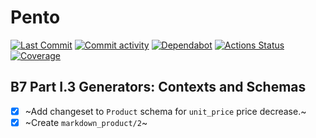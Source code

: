 # Pento

[//]: # "Badges"
[![Last Commit][commit badge]][commit]
[![Commit activity][pulse badge]][pulse]
[![Dependabot][dependabot badge]][dependabot]
[![Actions Status][actions badge]][actions]
[![Coverage][coverage badge]][coverage]

[//]: # "Links"
[commit]: https://github.com/jaeyson/pento/commit/main
[pulse]: https://github.com/jaeyson/pento/pulse
[dependabot]: https://github.com/jaeyson/pento/pulls/app%2Fdependabot
[actions]: https://github.com/jaeyson/pento/actions
[coverage]: https://coveralls.io/github/jaeyson/pento?branch=part-01-chapt-02

[//]: # "Image sources"
[commit badge]: https://img.shields.io/github/last-commit/jaeyson/pento.svg
[pulse badge]: https://img.shields.io/github/commit-activity/m/jaeyson/pento
[dependabot badge]: https://img.shields.io/badge/Dependabot-enabled-green
[actions badge]: https://github.com/jaeyson/pento/actions/workflows/ci.yml/badge.svg
[coverage badge]: https://coveralls.io/repos/github/jaeyson/pento/badge.svg?branch=part-01-chapt-02

## B7 Part I.3 Generators: Contexts and Schemas

- [x] ~Add changeset to `Product` schema for `unit_price` price decrease.~
- [x] ~Create `markdown_product/2`~
